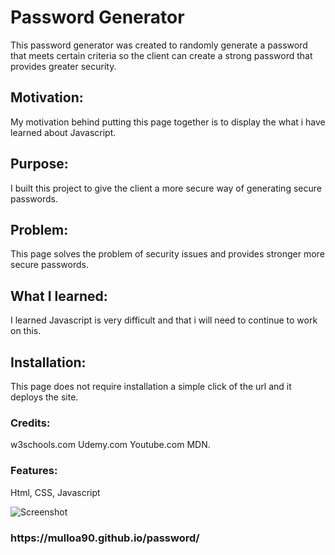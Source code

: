 <h1>Password Generator</h1>

This password generator was created to randomly generate a password that meets certain criteria
so the client can create a strong password that provides greater security.
<h2>Motivation:</h2>
My motivation behind putting this page together is to display the what i have learned about Javascript.
<h2>Purpose:</h2>
I built this project to give the client a more secure way of generating secure passwords.
<h2>Problem:</h2>
This page solves the problem of security issues and provides stronger more secure passwords.
<h2>What I learned:</h2>
I learned Javascript is very difficult and that i will need to continue to work on this. 

<h2>Installation:</h2>
This page does not require installation a simple click of the url and it deploys the site.

<h3>Credits:</h3>
w3schools.com Udemy.com Youtube.com MDN.

<h3>Features:</h3>
Html, CSS, Javascript

![Screenshot](https://user-images.githubusercontent.com/102636855/177459016-0c3e591d-6c0c-4492-a540-5f8507a8f2fd.png)

<h3>https://mulloa90.github.io/password/</h3>
